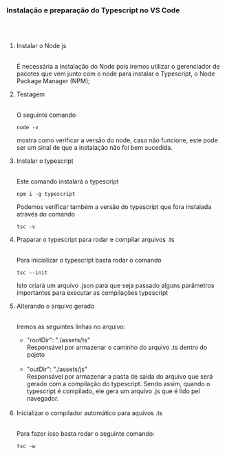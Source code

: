 ### Instalação e preparação do Typescript no VS Code

<br>
<br>

<ol>
  <li>Instalar o Node js</li>
  <br>
  <p>
  É necessária a instalação do Node pois iremos utilizar o gerenciador de pacotes que vem junto com o node para instalar o Typescript, o Node Package Manager (NPM);
  </p>
  
  <li>Testagem</li>
  <br>
  <p>O seguinte comando</p>

    node -v 

  <p>mostra como verificar a versão do node, caso não funcione, este pode ser um sinal de que a instalação não foi bem sucedida.</p>

  <li>Instalar o typescript</li>
  <br>
  
  <p>Este comando instalará o typescript</p>

    npm i -g typescript

  <p>Podemos verificar também a versão do typescript que fora instalada através do comando</p>

    tsc -v
  <li>Praparar o typescript para rodar e compilar arquivos .ts</li>
  <br>
  <p>Para inicializar o typescript basta rodar o comando</p>

    tsc --init

  <p>Isto criará um arquivo .json para que seja passado alguns parâmetros importantes para executar as compilações typescript</p>

  <li>Alterando o arquivo gerado</li>
  <br>
  <p>Iremos as seguintes linhas no arquivo:</p>
  <ul>
    <li>"rootDir": "./assets/ts"</li>
    Responsável por armazenar o caminho do arquivo .ts dentro do pojeto
    <br>
    <br>
   <li>"outDir": "./assets/js"</li>
    Responsável por armazenar a pasta de saida do arquivo que será gerado com a compilação do typescript. Sendo assim, quando o typescript é compilado, ele gera um arquivo .js que é lido pel navegador.
  </ul>
  <br>
  <li>Inicializar o compilador automático para aquivos .ts</li>
  <br>
  <p>Para fazer isso basta rodar o seguinte comando:</p>

    tsc -w
</ol>


	


